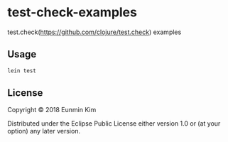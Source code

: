 # test-check-examples

test.check(https://github.com/clojure/test.check) examples

## Usage

```bash
lein test
```


## License

Copyright © 2018 Eunmin Kim

Distributed under the Eclipse Public License either version 1.0 or (at
your option) any later version.
